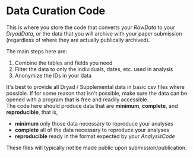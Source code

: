 # Data Curation Code

This is where you store the code that converts your *RawData* to your *DryadData*, or the data that you will archive with your paper submission (regardless of where they are actually publically archived). 

The main steps here are: 

1. Combine the tables and fields you need
2. Filter the data to only the individuals, dates, etc. used in analysis
3. Anonymize the IDs in your data

It's best to provide all Dryad / Supplemental data in basic csv files where possible. If for some reason that isn't possible, make sure the data can be opened with a program that is free and readily accessible.  
The code here should produce data that are **minimum**, **complete**, and **reproducible**, that is, 

- **minimum** only those data necessary to reproduce your analyses 
- **complete** all of the data necessary to reproduce your analyses
- **reproducible** ready in the format expected by your *AnalysisCode*

These files will typically *not* be made public upon submission/publication. 